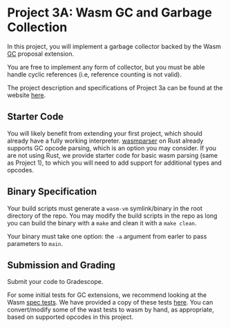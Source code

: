 # Project 3A: Wasm GC and Garbage Collection

In this project, you will implement a garbage collector backed by the Wasm 
[GC](https://github.com/webassembly/gc/) proposal extension.

You are free to implement any form of collector, but you must be able handle cyclic
references (i.e, reference counting is not valid).

The project description and specifications of Project 3a can be found at the website [here](https://www.cs.cmu.edu/~wasm/cs17-770/fall2025/proj3a.html).

## Starter Code

You will likely benefit from extending your first project, which should already have a fully working interpreter.
[wasmparser](https://docs.rs/wasmparser/latest/wasmparser/) on Rust already supports GC opcode 
parsing, which is an option you may consider.
If you are not using Rust, we provide starter code for basic wasm parsing (same as Project 1), 
  to which you will need to add support for additional types and opcodes.

## Binary Specification

Your build scripts must generate a `wasm-vm` symlink/binary in the root directory of the repo.
You may modify the build scripts in the repo as long you can build the binary with a `make`
and clean it with a `make clean`.

Your binary must take one option: the `-a` argument from earler to pass parameters to `main`.

## Submission and Grading

Submit your code to Gradescope.

For some initial tests for GC extensions, we recommend looking at the Wasm [spec tests](https://github.com/WebAssembly/gc/tree/main/test/core/gc).
We have provided a copy of these tests [here](tests/wasttests).
You can convert/modify some of the wast tests to wasm by hand, as appropriate, based on supported opcodes in this project.
